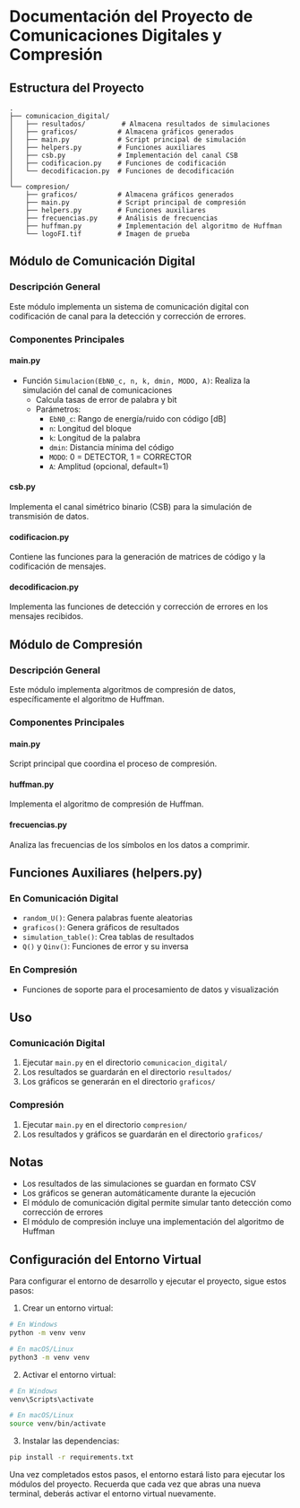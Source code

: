 # Documentación del Proyecto de Comunicaciones Digitales y Compresión

## Estructura del Proyecto

```
.
├── comunicacion_digital/
│   ├── resultados/         # Almacena resultados de simulaciones
│   ├── graficos/          # Almacena gráficos generados
│   ├── main.py            # Script principal de simulación
│   ├── helpers.py         # Funciones auxiliares
│   ├── csb.py             # Implementación del canal CSB
│   ├── codificacion.py    # Funciones de codificación
│   └── decodificacion.py  # Funciones de decodificación
│
└── compresion/
    ├── graficos/          # Almacena gráficos generados
    ├── main.py            # Script principal de compresión
    ├── helpers.py         # Funciones auxiliares
    ├── frecuencias.py     # Análisis de frecuencias
    ├── huffman.py         # Implementación del algoritmo de Huffman
    └── logoFI.tif         # Imagen de prueba
```

## Módulo de Comunicación Digital

### Descripción General
Este módulo implementa un sistema de comunicación digital con codificación de canal para la detección y corrección de errores.

### Componentes Principales

#### main.py
- Función `Simulacion(EbN0_c, n, k, dmin, MODO, A)`: Realiza la simulación del canal de comunicaciones
  - Calcula tasas de error de palabra y bit
  - Parámetros:
    - `EbN0_c`: Rango de energía/ruido con código [dB]
    - `n`: Longitud del bloque
    - `k`: Longitud de la palabra
    - `dmin`: Distancia mínima del código
    - `MODO`: 0 = DETECTOR, 1 = CORRECTOR
    - `A`: Amplitud (opcional, default=1)

#### csb.py
Implementa el canal simétrico binario (CSB) para la simulación de transmisión de datos.

#### codificacion.py
Contiene las funciones para la generación de matrices de código y la codificación de mensajes.

#### decodificacion.py
Implementa las funciones de detección y corrección de errores en los mensajes recibidos.

## Módulo de Compresión

### Descripción General
Este módulo implementa algoritmos de compresión de datos, específicamente el algoritmo de Huffman.

### Componentes Principales

#### main.py
Script principal que coordina el proceso de compresión.

#### huffman.py
Implementa el algoritmo de compresión de Huffman.

#### frecuencias.py
Analiza las frecuencias de los símbolos en los datos a comprimir.

## Funciones Auxiliares (helpers.py)

### En Comunicación Digital
- `random_U()`: Genera palabras fuente aleatorias
- `graficos()`: Genera gráficos de resultados
- `simulation_table()`: Crea tablas de resultados
- `Q()` y `Qinv()`: Funciones de error y su inversa

### En Compresión
- Funciones de soporte para el procesamiento de datos y visualización

## Uso

### Comunicación Digital
1. Ejecutar `main.py` en el directorio `comunicacion_digital/`
2. Los resultados se guardarán en el directorio `resultados/`
3. Los gráficos se generarán en el directorio `graficos/`

### Compresión
1. Ejecutar `main.py` en el directorio `compresion/`
2. Los resultados y gráficos se guardarán en el directorio `graficos/`

## Notas
- Los resultados de las simulaciones se guardan en formato CSV
- Los gráficos se generan automáticamente durante la ejecución
- El módulo de comunicación digital permite simular tanto detección como corrección de errores
- El módulo de compresión incluye una implementación del algoritmo de Huffman 

## Configuración del Entorno Virtual

Para configurar el entorno de desarrollo y ejecutar el proyecto, sigue estos pasos:

1. Crear un entorno virtual:
```bash
# En Windows
python -m venv venv

# En macOS/Linux
python3 -m venv venv
```

2. Activar el entorno virtual:
```bash
# En Windows
venv\Scripts\activate

# En macOS/Linux
source venv/bin/activate
```

3. Instalar las dependencias:
```bash
pip install -r requirements.txt
```

Una vez completados estos pasos, el entorno estará listo para ejecutar los módulos del proyecto. Recuerda que cada vez que abras una nueva terminal, deberás activar el entorno virtual nuevamente. 